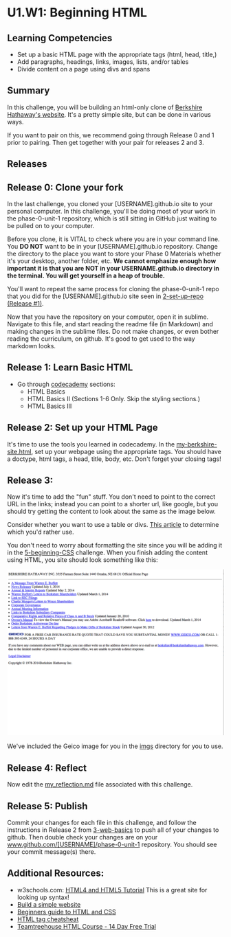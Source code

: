 # U1.W1: Beginning HTML

## Learning Competencies
- Set up a basic HTML page with the appropriate tags (html, head, title,)
- Add paragraphs, headings, links, images, lists, and/or tables
- Divide content on a page using divs and spans

## Summary
In this challenge, you will be building an html-only clone of [Berkshire Hathaway's website](http://www.berkshirehathaway.com/). It's a pretty simple site, but can be done in various ways. 

If you want to pair on this, we recommend going through Release 0 and 1 prior to pairing. Then get together with your pair for releases 2 and 3.

## Releases

## Release 0: Clone your fork
In the last challenge, you cloned your [USERNAME].github.io site to your personal computer. In this challenge, you'll be doing most of your work in the phase-0-unit-1 repository, which is still sitting in GitHub just waiting to be pulled on to your computer. 

Before you clone, it is VITAL to check where you are in your command line. You **DO NOT** want to be in your [USERNAME].github.io repository. Change the directory to the place you want to store your Phase 0 Materials whether it's your desktop, another folder, etc. **We cannot emphasize enough how important it is that you are NOT in your USERNAME.github.io directory in the terminal. You will get yourself in a heap of trouble.** 

You'll want to repeat the same process for cloning the phase-0-unit-1 repo that you did for the [USERNAME].github.io site seen in [2-set-up-repo (Release #1)](../2-set-up-repo/readme.md). 

Now that you have the repository on your computer, open it in sublime. Navigate to this file, and start reading the readme file (in Markdown) and making changes in the sublime files. Do not make changes, or even bother reading the curriculum, on github. It's good to get used to the way markdown looks. 


## Release 1: Learn Basic HTML

- Go through [codecademy](http://www.codecademy.com/en/tracks/web) sections:
  - HTML Basics
  - HTML Basics II (Sections 1-6 Only. Skip the styling sections.)
  - HTML Basics III


## Release 2: Set up your HTML Page
It's time to use the tools you learned in codecademy. In the [my-berkshire-site.html](my-berkshire-site.html), set up your webpage using the appropriate tags. You should have a doctype, html tags, a head, title, body, etc. Don't forget your closing tags!


## Release 3: 
Now it's time to add the "fun" stuff. You don't need to point to the correct URL in the links; instead you can point to a shorter url, like google, but you should try getting the content to look about the same as the image below. 

Consider whether you want to use a table or divs. [This article](http://www.smashingmagazine.com/2009/04/08/from-table-hell-to-div-hell/) to determine which you'd rather use. 

You don't need to worry about formatting the site since you will be adding it in the [5-beginning-CSS](../5-beginning-CSS) challenge. When you finish adding the content using HTML, you site should look something like this: 

![unformatted berkshire](imgs/unformatted-berkshire.png)

We've included the Geico image for you in the [imgs](imgs) directory for you to use. 

## Release 4: Reflect 
Now edit the [my_reflection.md](my_reflection.md) file associated with this challenge. 

## Release 5: Publish
Commit your changes for each file in this challenge, and follow the instructions in Release 2 from [3-web-basics](../3-web-basics/readme.md) to push all of your changes to github. Then double check your changes are on your www.github.com/[USERNAME]/phase-0-unit-1 repository. You should see your commit message(s) there. 

## Additional Resources:
- w3schools.com: [HTML4 and HTML5 Tutorial](http://www.w3schools.com/html/) This is a great site for looking up syntax!
- [Build a simple website](http://teamtreehouse.com/library/build-a-simple-website)
- [Beginners guide to HTML and CSS](http://learn.shayhowe.com/html-css/)
- [HTML tag cheatsheat](http://skillcrush.com/wp-content/uploads/2012/06/HTML-Cheatsheet-Skillcrush.pdf)
- [Teamtreehouse HTML Course - 14 Day Free Trial](http://teamtreehouse.com/library/html)
